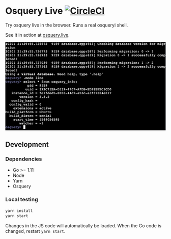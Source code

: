 # Osquery Live [![CircleCI](https://circleci.com/gh/zwass/osquery-live.svg?style=svg)](https://circleci.com/gh/zwass/osquery-live)

Try osquery live in the browser. Runs a real osqueryi shell.

See it in action at [osquery.live](https://osquery.live).

![Screenshot of Osquery Live](./public/screenshot.png)

## Development

### Dependencies

- Go >= 1.11
- Node
- Yarn
- Osquery

### Local testing

```bash
yarn install
yarn start
```

Changes in the JS code will automatically be loaded. When the Go code is changed, restart `yarn start`.
